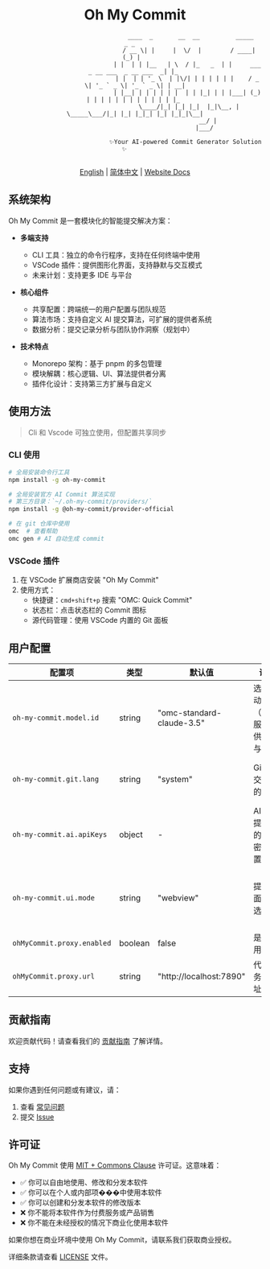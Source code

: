 <div align="center">

# Oh My Commit


```shell
                               ____  _       __  __          _____                          _ _   
                              / __ \| |     |  \/  |        / ____|                        (_) |  
                             | |  | | |__   | \  / |_   _  | |     ___  _ __ ___  _ __ ___  _| |_ 
                             | |  | | '_ \  | |\/| | | | | | |    / _ \| '_ ` _ \| '_ ` _ \| | __|
                             | |__| | | | | | |  | | |_| | | |___| (_) | | | | | | | | | | | | |_ 
                              \____/|_| |_| |_|  |_|\__, |  \_____\___/|_| |_| |_|_| |_| |_|_|\__|
                                                     __/ |                                        
                                                    |___/                                         
                            
                            ✨Your AI-powered Commit Generator Solution ✨      
                                                                            
```

[English](./README.md) | [简体中文](./README.zh-CN.md) | [Website Docs](https://oh-my-commit.github.io)

</div>

## 系统架构

Oh My Commit 是一套模块化的智能提交解决方案：

- **多端支持**
  - CLI 工具：独立的命令行程序，支持在任何终端中使用
  - VSCode 插件：提供图形化界面，支持静默与交互模式
  - 未来计划：支持更多 IDE 与平台

- **核心组件**
  - 共享配置：跨端统一的用户配置与团队规范
  - 算法市场：支持自定义 AI 提交算法，可扩展的提供者系统
  - 数据分析：提交记录分析与团队协作洞察（规划中）

- **技术特点**
  - Monorepo 架构：基于 pnpm 的多包管理
  - 模块解耦：核心逻辑、UI、算法提供者分离
  - 插件化设计：支持第三方扩展与自定义

## 使用方法

> Cli 和 Vscode 可独立使用，但配置共享同步

### CLI 使用

```bash
# 全局安装命令行工具
npm install -g oh-my-commit

# 全局安装官方 AI Commit 算法实现
# 第三方目录：`~/.oh-my-commit/providers/`
npm install -g @oh-my-commit/provider-official

# 在 git 仓库中使用
omc  # 查看帮助
omc gen # AI 自动生成 commit
```

### VSCode 插件

1. 在 VSCode 扩展商店安装 "Oh My Commit"
2. 使用方式：
   - 快捷键：`cmd+shift+p` 搜索 "OMC: Quick Commit"
   - 状态栏：点击状态栏的 Commit 图标
   - 源代码管理：使用 VSCode 内置的 Git 面板

## 用户配置

| 配置项                                 | 类型     | 默认值              | 说明                                              | 可选值                                                                           |
| -------------------------------------- |--------| ------------------- | ------------------------------------------------- |-------------------------------------------------------------------------------|
| `oh-my-commit.model.id`                | string | "omc-standard-claude-3.5" | 选择自动提交（AC）服务的供应商与模型              | • `omc-standard-claude-3.5`<br>• （可自定义实现，本地安装 / 源码 PR / npm 发布）               |
| `oh-my-commit.git.lang`      | string | "system"            | Git 提交信息的语言                                | • `system`: 跟随系统语言<br>• `zh_CN`: 中文提交信息<br>• `en_US`: English commit messages |
| `oh-my-commit.ai.apiKeys`              | object | -                   | AI 服务提供商的 API 密钥配置                      |                                                                               |
| `oh-my-commit.ui.mode`                 | string | "webview"           | 提交界面模式选择                                  | • `quickInput`: 快速简单：单行输入框快速提交<br>• `webview`: 专业模式：带预览和格式化的完整编辑器             |
| `ohMyCommit.proxy.enabled`             | boolean | false               | 是否启用代理                                      | `true / false`                                                                |
| `ohMyCommit.proxy.url`                 | string | "http://localhost:7890" | 代理服务器地址                                | 任意有效的代理URL（如 "http://localhost:7890"）                                         |

## 贡献指南

欢迎贡献代码！请查看我们的 [贡献指南](CONTRIBUTING.md) 了解详情。

## 支持

如果你遇到任何问题或有建议，请：

1. 查看 [常见问题](docs/guide/faq.md)
2. 提交 [Issue](https://github.com/oh-my-commit/oh-my-commit/issues)

## 许可证

Oh My Commit 使用 [MIT + Commons Clause](./LICENSE) 许可证。这意味着：

- ✅ 你可以自由地使用、修改和分发本软件
- ✅ 你可以在个人或内部项���中使用本软件
- ✅ 你可以创建和分发本软件的修改版本
- ❌ 你不能将本软件作为付费服务或产品销售
- ❌ 你不能在未经授权的情况下商业化使用本软件

如果你想在商业环境中使用 Oh My Commit，请联系我们获取商业授权。

详细条款请查看 [LICENSE](./LICENSE) 文件。

